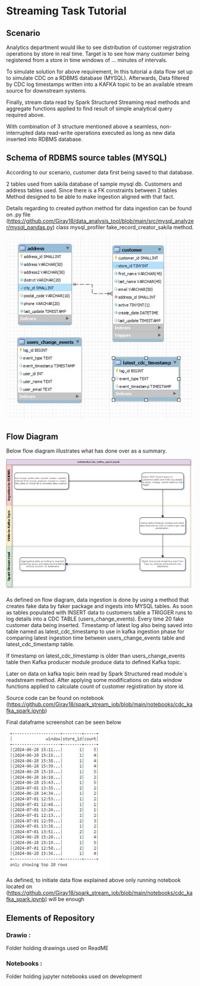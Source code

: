 # Streaming Task Tutorial

## Scenario
Analytics department would like to see distribution of customer registration operations by store in real time. Target is to see how many customer being registered from a store in time windows of ... minutes of intervals.

To simulate solution for above requirement, In this tutorial a data flow set up to simulate CDC on a RDBMS database (MYSQL). Afterwards, Data filtered by CDC log timestamps written into a KAFKA topic to be an available stream source for downstream systems.

Finally, stream data read by Spark Structured Streaming read methods and aggregate functions applied to find result of simple analytical query required above.

With combination of 3 structure mentioned above a seamless, non-interrupted data read-write operations executed as long as new data inserted into RDBMS database.



## Schema of RDBMS source tables (MYSQL)
According to our scenario, customer data first being saved to that database.

2 tables used from sakila database of sample mysql db. Customers and address tables used. Since there is a FK constraints between 2 tables
Method designed to be able to make ingestion aligned with that fact.

Details regarding to created python method for data ingestion can be found on .py file (https://github.com/Giray18/data_analysis_tool/blob/main/src/mysql_analyzer/mysql_pandas.py) class mysql_profiler fake_record_creator_sakila method.

![picture alt](drawio/mysql_tables.JPG) 


## Flow Diagram

Below flow diagram illustrates what has done over as a summary.

![picture alt](drawio/flow_diagram.jpg) 


As defined on flow diagram, data ingestion is done by using a method that creates fake data by faker package and ingests into MYSQL tables. As soon as tables populated with INSERT data to customers table a TRIGGER runs to log details into a CDC TABLE (users_change_events). Every time 20 fake customer data being inserted.
Timestamp of latest log also being saved into table named as latest_cdc_timestamp to use in kafka ingestion phase for comparing latest ingestion time between users_change_events table and latest_cdc_timestamp table.

If timestamp on latest_cdc_timestamp is older than users_change_events table then Kafka producer module produce data to defined Kafka topic.

Later on data on kafka topic bein read by Spark Structured read module`s readstream method. After applying some modifications on data window functions applied to calculate count of customer registiration by store id.

Source code can be found on notebook (https://github.com/Giray18/spark_stream_job/blob/main/notebooks/cdc_kafka_spark.ipynb)

Final dataframe screenshot can be seen below 

![picture alt](drawio/final_stream_dataframe.JPG)  

As defined, to initiate data flow explained above only running notebook located on (https://github.com/Giray18/spark_stream_job/blob/main/notebooks/cdc_kafka_spark.ipynb) will be enough



## Elements of Repository
### Drawio : 
Folder holding drawings used on ReadME

### Notebooks : 
Folder holding jupyter notebooks used on development



